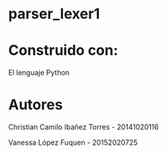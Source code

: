# parser_lexer1
# Construido con:
El lenguaje Python

# Autores
Christian Camilo Ibañez Torres - 20141020116

Vanessa López Fuquen - 20152020725
